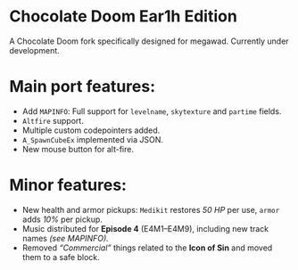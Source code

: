 # Chocolate Doom Ear1h Edition

A Chocolate Doom fork specifically designed for megawad. Currently under development.

# Main port features:

* Add `MAPINFO`: Full support for `levelname`, `skytexture` and `partime` fields.
* `Altfire` support.
* Multiple custom codepointers added.
* `A_SpawnCubeEx` implemented via JSON.
* New mouse button for alt-fire.

# Minor features:
* New health and armor pickups: `Medikit` restores *50 HP* per use, `armor` adds *10%* per pickup.
* Music distributed for **Episode 4** (E4M1–E4M9), including new track names *(see MAPINFO).*
* Removed *“Commercial”* things related to the **Icon of Sin** and moved them to a safe block.
